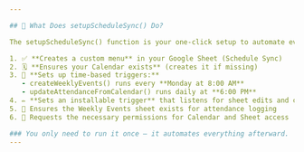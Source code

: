 ```yaml
---

## 🚀 What Does setupScheduleSync() Do?

The setupScheduleSync() function is your one-click setup to automate everything. It performs the following actions

1. ✅ **Creates a custom menu** in your Google Sheet (Schedule Sync)
2. 🗓 **Ensures your Calendar exists** (creates it if missing)
3. 🔄 **Sets up time-based triggers:**
   - createWeeklyEvents() runs every **Monday at 8:00 AM**
   - updateAttendanceFromCalendar() runs daily at **6:00 PM**
4. ✏️ **Sets an installable trigger** that listens for sheet edits and calls onEditSchedule(e)
5. 📃 Ensures the Weekly Events sheet exists for attendance logging
6. 🔐 Requests the necessary permissions for Calendar and Sheet access

### You only need to run it once — it automates everything afterward.
---
```

